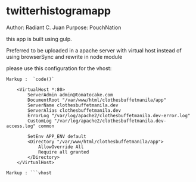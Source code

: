 # twitterhistogramapp

Author: Radiant C. Juan
Purpose: PouchNation

this app is built using gulp.

Preferred to be uploaded in a apache server with virtual host instead of using browserSync and rewrite in node module

please use this configuration for the vhost:

    Markup :  `code()`

```vhost
    <VirtualHost *:80>
		ServerAdmin admin@tomatocake.com
		DocumentRoot "/var/www/html/clothesbuffetmanila/app"
		ServerName clothesbuffetmanila.dev
		ServerAlias clothesbuffetmanila.dev
		ErrorLog "/var/log/apache2/clothesbuffetmanila.dev-error.log"
		CustomLog "/var/log/apache2/clothesbuffetmanila.dev-access.log" common

		SetEnv APP_ENV default
		<Directory "/var/www/html/clothesbuffetmanila/app">
		    AllowOverride All
		    Require all granted
		</Directory>
	</VirtualHost>
```

    Markup : ```vhost